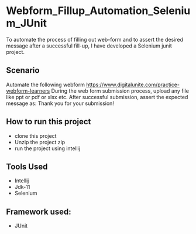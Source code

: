 # Webform_Fillup_Automation_Selenium_JUnit
To automate the process of filling out web-form and to assert the desired message after a successful fill-up, I have developed a Selenium junit project.

## Scenario
Automate the following webform
https://www.digitalunite.com/practice-webform-learners
During the web form submission process, upload any file like ppt or pdf or xlsx etc.
After successful submission, assert the expected message as: Thank you for your submission!

## How to run this project
- clone this project
- Unzip the project zip
- run the project using intellij

## Tools Used
- Intellij
- Jdk-11
- Selenium

## Framework used:
- JUnit